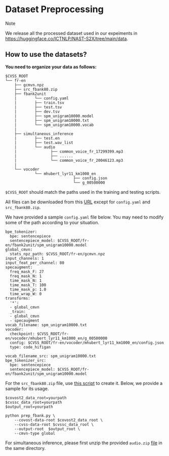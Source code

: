# Dataset Preprocessing
> [!NOTE]
> We release all the processed dataset used in our expeiments in https://huggingface.co/ICTNLP/NAST-S2X/tree/main/data.




## How to use the datasets?
**You need to organize your data as follows:**

```
$CVSS_ROOT
└── fr-en
    ├── gcmvn.npz            
    ├── src_fbank80.zip
    ├── fbank2unit
    |        └── config.yaml
    |        ├── train.tsv
    |        ├── test.tsv
    |        ├── dev.tsv
    |        ├── spm_unigram10000.model
    |        ├── spm_unigram10000.txt             
    |        └── spm_unigram10000.vocab
    |
    ├── simultaneous_inference
    |        ├── test.en
    |        ├── test.wav_list        
    |        └── audio
    |               ├── common_voice_fr_17299399.mp3
    |               ├── ......
    |               └── common_voice_fr_20046123.mp3
    |
    └── vocoder
             └── mhubert_lyr11_km1000_en
                              ├── config.json 
                              └── g_00500000
```
```$CVSS_ROOT``` should match the paths used in the training and testing scripts.


All files can be downloaded from this [URL](https://huggingface.co/ICTNLP/NAST-S2X/tree/main/data) except for ```config.yaml``` and ```src_fbank80.zip```. 

We have provided a sample ```config.yaml``` file below. You may need to modify some of the path according to your situation.
```
bpe_tokenizer:
  bpe: sentencepiece
  sentencepiece_model: $CVSS_ROOT/fr-en/fbank2unit/spm_unigram10000.model
global_cmvn:
  stats_npz_path: $CVSS_ROOT/fr-en/gcmvn.npz
input_channels: 1
input_feat_per_channel: 80
specaugment:
  freq_mask_F: 27
  freq_mask_N: 1
  time_mask_N: 1
  time_mask_T: 100
  time_mask_p: 1.0
  time_wrap_W: 0
transforms:
  '*':
  - global_cmvn
  _train:
  - global_cmvn
  - specaugment
vocab_filename: spm_unigram10000.txt
vocoder:
  checkpoint: $CVSS_ROOT/fr-en/vocoder/mhubert_lyr11_km1000_en/g_00500000
  config: $CVSS_ROOT/fr-en/vocoder/mhubert_lyr11_km1000_en/config.json
  type: code_hifigan

vocab_filename_src: spm_unigram10000.txt
bpe_tokenizer_src:
  bpe: sentencepiece
  sentencepiece_model: $CVSS_ROOT/fr-en/fbank2unit/spm_unigram10000.model
```

For the ```src_fbank80.zip``` file, use [this script](https://github.com/ictnlp/NAST-S2x/blob/main/preprocessing/prep_fbank.py) to create it. Below, we provide a sample for its usage.
```
$covost2_data_root=yourpath
$cvssc_data_root=yourpath
$output_root=yourpath

python prep_fbank.py \
    --covost-data-root $covost2_data_root \
    --cvss-data-root $cvssc_data_root \
    --output-root  $output_root \
    --cmvn-type global
```

For simultaneous inference, please first unzip the provided ```audio.zip``` [file](https://huggingface.co/ICTNLP/NAST-S2X/blob/main/data/simultaneous_inference/audio.zip) in the same directory.




